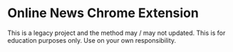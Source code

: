 # Online News Chrome Extension

This is a legacy project and the method may / may not updated. This is for education purposes only. Use on your own responsibility.
